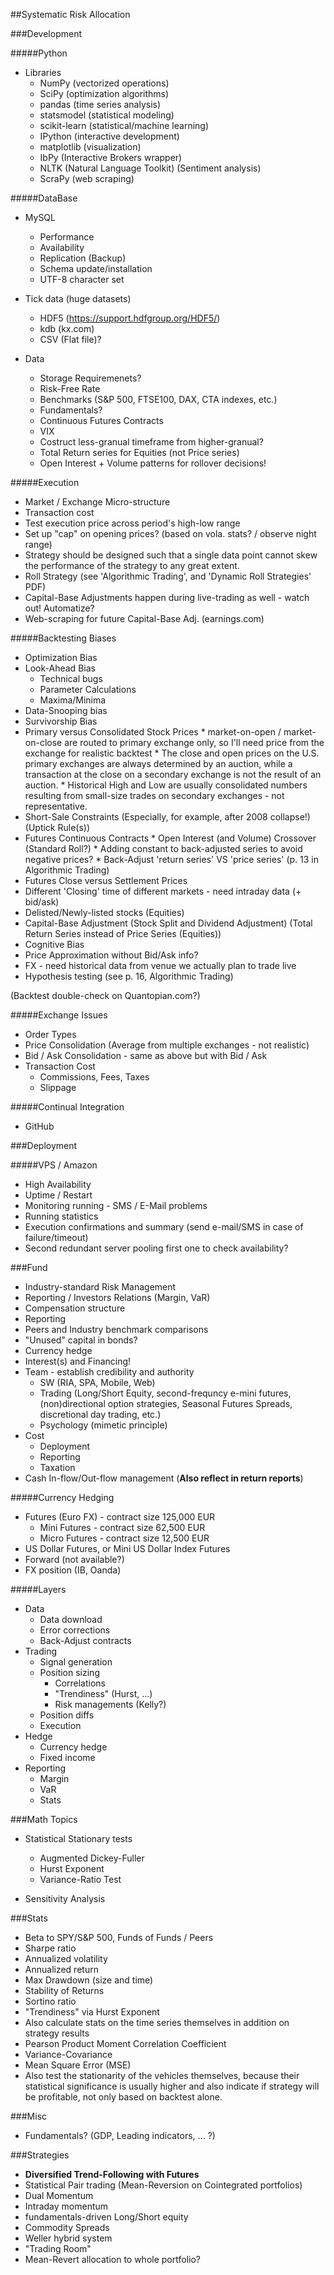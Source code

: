##Systematic Risk Allocation

###Development

#####Python

* Libraries
    * NumPy (vectorized operations)
    * SciPy (optimization algorithms)
    * pandas (time series analysis)
    * statsmodel (statistical modeling)
    * scikit-learn (statistical/machine learning)
    * IPython (interactive development)
    * matplotlib (visualization)
    * IbPy (Interactive Brokers wrapper)
    * NLTK (Natural Language Toolkit) (Sentiment analysis)
    * ScraPy (web scraping)

#####DataBase

* MySQL
    * Performance
    * Availability
    * Replication (Backup)
    * Schema update/installation
    * UTF-8 character set

* Tick data (huge datasets)
    * HDF5 (https://support.hdfgroup.org/HDF5/)
    * kdb (kx.com)
    * CSV (Flat file)?

* Data
    * Storage Requiremenets?
    * Risk-Free Rate
    * Benchmarks (S&P 500, FTSE100, DAX, CTA indexes, etc.)
    * Fundamentals?
    * Continuous Futures Contracts
    * VIX
    * Costruct less-granual timeframe from higher-granual?
    * Total Return series for Equities (not Price series)
    * Open Interest + Volume patterns for rollover decisions!

#####Execution

* Market / Exchange Micro-structure
* Transaction cost
* Test execution price across period's high-low range
* Set up "cap" on opening prices? (based on vola. stats? / observe night range)
* Strategy should be designed such that a single data point cannot skew the performance 
  of the strategy to any great extent.
* Roll Strategy (see 'Algorithmic Trading', and 'Dynamic Roll Strategies' PDF)
* Capital-Base Adjustments happen during live-trading as well - watch out! Automatize?
* Web-scraping for future Capital-Base Adj. (earnings.com)

#####Backtesting Biases

* Optimization Bias
* Look-Ahead Bias
    * Technical bugs
    * Parameter Calculations
    * Maxima/Minima
* Data-Snooping bias
* Survivorship Bias
* Primary versus Consolidated Stock Prices
      * market-on-open / market-on-close are routed to primary exchange only,
        so I'll need price from the exchange for realistic backtest
      * The close and open prices on the U.S. primary exchanges are always
        determined by an auction, while a transaction at the close on a secondary
        exchange is not the result of an auction.
      * Historical High and Low are usually consolidated numbers resulting from
        small-size trades on secondary exchanges - not representative.
* Short-Sale Constraints
  (Especially, for example, after 2008 collapse!)
  (Uptick Rule(s))
* Futures Continuous Contracts
      * Open Interest (and Volume) Crossover (Standard Roll?)
      * Adding constant to back-adjusted series to avoid negative prices?
      * Back-Adjust 'return series' VS 'price series' (p. 13 in Algorithmic Trading)
* Futures Close versus Settlement Prices
* Different 'Closing' time of different markets - need intraday data (+ bid/ask)
* Delisted/Newly-listed stocks (Equities)
* Capital-Base Adjustment (Stock Split and Dividend Adjustment)
  (Total Return Series instead of Price Series (Equities))
* Cognitive Bias
* Price Approximation without Bid/Ask info?
* FX - need historical data from venue we actually plan to trade live
* Hypothesis testing (see p. 16, Algorithmic Trading)

(Backtest double-check on Quantopian.com?)

#####Exchange Issues

* Order Types
* Price Consolidation (Average from multiple exchanges - not realistic)
* Bid / Ask Consolidation - same as above but with Bid / Ask
* Transaction Cost
    - Commissions, Fees, Taxes
    - Slippage

#####Continual Integration

* GitHub

###Deployment

#####VPS / Amazon

* High Availability
* Uptime / Restart
* Monitoring running - SMS / E-Mail problems
* Running statistics
* Execution confirmations and summary (send e-mail/SMS in case of failure/timeout)
* Second redundant server pooling first one to check availability?

###Fund

* Industry-standard Risk Management
* Reporting / Investors Relations (Margin, VaR)
* Compensation structure
* Reporting
* Peers and Industry benchmark comparisons
* "Unused" capital in bonds?
* Currency hedge
* Interest(s) and Financing!
* Team - establish credibility and authority
    - SW (RIA, SPA, Mobile, Web)
    - Trading (Long/Short Equity, second-frequncy e-mini futures, 
      (non)directional option strategies, Seasonal Futures Spreads, discretional day trading, etc.)
    - Psychology (mimetic principle)
* Cost
    - Deployment
    - Reporting
    - Taxation
* Cash In-flow/Out-flow management (**Also reflect in return reports**)

#####Currency Hedging

* Futures (Euro FX) - contract size 125,000 EUR
    - Mini Futures - contract size 62,500 EUR
    - Micro Futures - contract size 12,500 EUR
* US Dollar Futures, or Mini US Dollar Index Futures
* Forward (not available?)
* FX position (IB, Oanda)

#####Layers

* Data
    - Data download
    - Error corrections
    - Back-Adjust contracts
* Trading
    - Signal generation
    - Position sizing
        + Correlations
        + "Trendiness" (Hurst, ...)
        + Risk managements (Kelly?)
    - Position diffs
    - Execution
* Hedge
    - Currency hedge
    - Fixed income
* Reporting
    - Margin
    - VaR
    - Stats

###Math Topics

* Statistical Stationary tests
    * Augmented Dickey-Fuller
    * Hurst Exponent
    * Variance-Ratio Test

* Sensitivity Analysis

###Stats

* Beta to SPY/S&P 500, Funds of Funds / Peers
* Sharpe ratio
* Annualized volatility
* Annualized return
* Max Drawdown (size and time)
* Stability of Returns
* Sortino ratio
* "Trendiness" via Hurst Exponent
* Also calculate stats on the time series themselves
  in addition on strategy results
* Pearson Product Moment Correlation Coefficient
* Variance-Covariance
* Mean Square Error (MSE)
* Also test the stationarity of the vehicles themselves, because their
  statistical significance is usually higher and also indicate if strategy
  will be profitable, not only based on backtest alone.

###Misc

* Fundamentals? (GDP, Leading indicators, ... ?)

###Strategies

* **Diversified Trend-Following with Futures**
* Statistical Pair trading (Mean-Reversion on Cointegrated portfolios)
* Dual Momentum
* Intraday momentum
* fundamentals-driven Long/Short equity
* Commodity Spreads
* Weller hybrid system
* "Trading Room"
* Mean-Revert allocation to whole portfolio?
